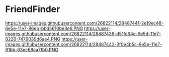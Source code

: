 # FriendFinder

https://user-images.githubusercontent.com/26822114/28487441-2e19ec48-6e5e-11e7-96eb-bbd5610be3e6.PNG
https://user-images.githubusercontent.com/26822114/28487436-d51fc64e-6e5d-11e7-8226-7479039d6ae4.PNG
https://user-images.githubusercontent.com/26822114/28487443-3f0e4b5c-6e5e-11e7-91bb-63ec68aa7fb0.PNG
